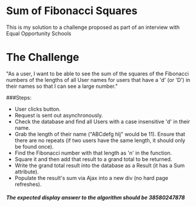 # Sum of Fibonacci Squares

This is my solution to a challenge proposed as part of an interview with Equal Opportunity Schools

# The Challenge

"As a user, I want to be able to see the sum of the squares of the Fibonacci numbers of the lengths of all User names for users that have a 'd' (or 'D') in their names so that I can see a large number."

###Steps:
* User clicks button.
* Request is sent out asynchronously.
* Check the database and find all Users with a case insensitive 'd' in their name.
* Grab the length of their name ("ABCdefg hIj" would be 11). Ensure that there are no repeats (if two users have the same length, it should only be found once).
* Find the Fibonacci number with that length as 'n' in the function.
* Square it and then add that result to a grand total to be returned.
* Write the grand total result into the database as a Result (it has a Sum attribute).
* Populate the result's sum via Ajax into a new div (no hard page refreshes).

##### The expected display answer to the algorithm should be 38580247878
